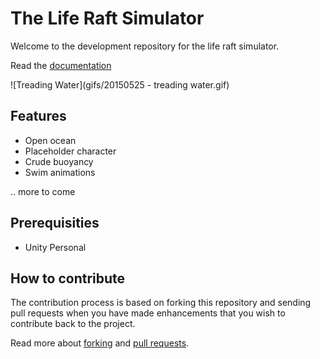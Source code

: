 The Life Raft Simulator
=================================
Welcome to the development repository for the life raft simulator.

Read the [documentation](DOCUMENTATION.md)

![Treading Water](gifs/20150525 - treading water.gif)

Features
---------------------------------
* Open ocean
* Placeholder character
* Crude buoyancy
* Swim animations

.. more to come

Prerequisities
---------------------------------

* Unity Personal

How to contribute
---------------------------------

The contribution process is based on forking this repository and sending pull requests when you have made enhancements that you wish to contribute back to the project.

Read more about [forking](https://help.github.com/articles/fork-a-repo/) and [pull requests](https://help.github.com/articles/using-pull-requests/).



